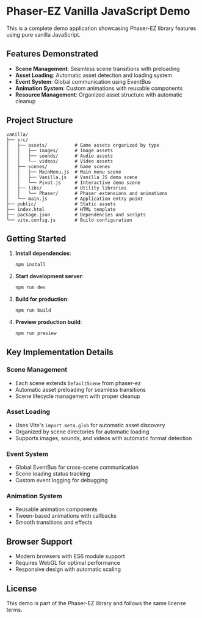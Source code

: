 # Phaser-EZ Vanilla JavaScript Demo

This is a complete demo application showcasing Phaser-EZ library features using pure vanilla JavaScript.

## Features Demonstrated

- **Scene Management**: Seamless scene transitions with preloading
- **Asset Loading**: Automatic asset detection and loading system
- **Event System**: Global communication using EventBus
- **Animation System**: Custom animations with reusable components
- **Resource Management**: Organized asset structure with automatic cleanup

## Project Structure

```
vanilla/
├── src/
│   ├── assets/          # Game assets organized by type
│   │   ├── images/      # Image assets
│   │   ├── sounds/      # Audio assets
│   │   └── videos/      # Video assets
│   ├── scenes/          # Game scenes
│   │   ├── MainMenu.js  # Main menu scene
│   │   ├── Vanilla.js   # Vanilla JS demo scene
│   │   └── Pivot.js     # Interactive demo scene
│   ├── libs/            # Utility libraries
│   │   └── Phaser/      # Phaser extensions and animations
│   └── main.js          # Application entry point
├── public/              # Static assets
├── index.html           # HTML template
├── package.json         # Dependencies and scripts
└── vite.config.js       # Build configuration
```

## Getting Started

1. **Install dependencies**:
   ```bash
   npm install
   ```

2. **Start development server**:
   ```bash
   npm run dev
   ```

3. **Build for production**:
   ```bash
   npm run build
   ```

4. **Preview production build**:
   ```bash
   npm run preview
   ```

## Key Implementation Details

### Scene Management
- Each scene extends `DefaultScene` from phaser-ez
- Automatic asset preloading for seamless transitions
- Scene lifecycle management with proper cleanup

### Asset Loading
- Uses Vite's `import.meta.glob` for automatic asset discovery
- Organized by scene directories for automatic loading
- Supports images, sounds, and videos with automatic format detection

### Event System
- Global EventBus for cross-scene communication
- Scene loading status tracking
- Custom event logging for debugging

### Animation System
- Reusable animation components
- Tween-based animations with callbacks
- Smooth transitions and effects

## Browser Support

- Modern browsers with ES6 module support
- Requires WebGL for optimal performance
- Responsive design with automatic scaling

## License

This demo is part of the Phaser-EZ library and follows the same license terms.